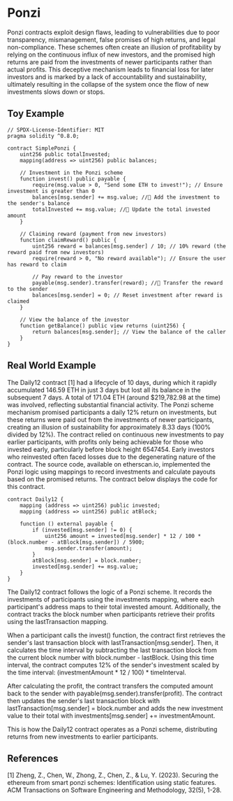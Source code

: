 # Ponzi
Ponzi contracts exploit design flaws, leading to vulnerabilities due to poor transparency, mismanagement, false promises of high returns, and legal non-compliance. These schemes often create an illusion of profitability by relying on the continuous influx of new investors, and the promised high returns are paid from the investments of newer participants rather than actual profits. This deceptive mechanism leads to financial loss for later investors and is marked by a lack of accountability and sustainability, ultimately resulting in the collapse of the system once the flow of new investments slows down or stops.

## Toy Example
```Solidity
// SPDX-License-Identifier: MIT
pragma solidity ^0.8.0;

contract SimplePonzi {
    uint256 public totalInvested;
    mapping(address => uint256) public balances;

    // Investment in the Ponzi scheme
    function invest() public payable {
        require(msg.value > 0, "Send some ETH to invest!"); // Ensure investment is greater than 0
        balances[msg.sender] += msg.value; //🔴 Add the investment to the sender's balance
        totalInvested += msg.value; //🔴 Update the total invested amount
    }

    // Claiming reward (payment from new investors)
    function claimReward() public {
        uint256 reward = balances[msg.sender] / 10; // 10% reward (the reward paid from new investors)
        require(reward > 0, "No reward available"); // Ensure the user has reward to claim

        // Pay reward to the investor
        payable(msg.sender).transfer(reward); //🔴 Transfer the reward to the sender
        balances[msg.sender] = 0; // Reset investment after reward is claimed
    }

    // View the balance of the investor
    function getBalance() public view returns (uint256) {
        return balances[msg.sender]; // View the balance of the caller
    }
}
```
## Real World Example
The Daily12 contract [1] had a lifecycle of 10 days, during which it rapidly accumulated 146.59 ETH in just 3 days but lost all its balance in the subsequent 7 days. A total of 171.04 ETH (around $219,782.98 at the time) was involved, reflecting substantial financial activity. The Ponzi scheme mechanism promised participants a daily 12% return on investments, but these returns were paid out from the investments of newer participants, creating an illusion of sustainability for approximately 8.33 days (100% divided by 12%). The contract relied on continuous new investments to pay earlier participants, with profits only being achievable for those who invested early, particularly before block height 6547454. Early investors who reinvested often faced losses due to the degenerating nature of the contract. The source code, available on etherscan.io, implemented the Ponzi logic using mappings to record investments and calculate payouts based on the promised returns. The contract below displays the code for this contract.
```Solidity
contract Daily12 {
    mapping (address => uint256) public invested;
    mapping (address => uint256) public atBlock;

    function () external payable {
        if (invested[msg.sender] != 0) {
            uint256 amount = invested[msg.sender] * 12 / 100 * (block.number - atBlock[msg.sender]) / 5900;
            msg.sender.transfer(amount);
        }
        atBlock[msg.sender] = block.number;
        invested[msg.sender] += msg.value;
    }
}
```
The Daily12 contract follows the logic of a Ponzi scheme. It records the investments of participants using the investments mapping, where each participant's address maps to their total invested amount. Additionally, the contract tracks the block number when participants retrieve their profits using the lastTransaction mapping.

When a participant calls the invest() function, the contract first retrieves the sender's last transaction block with lastTransaction[msg.sender]. Then, it calculates the time interval by subtracting the last transaction block from the current block number with block.number - lastBlock. Using this time interval, the contract computes 12% of the sender's investment scaled by the time interval: (investmentAmount * 12 / 100) * timeInterval.

After calculating the profit, the contract transfers the computed amount back to the sender with payable(msg.sender).transfer(profit). The contract then updates the sender's last transaction block with lastTransaction[msg.sender] = block.number and adds the new investment value to their total with investments[msg.sender] += investmentAmount.

This is how the Daily12 contract operates as a Ponzi scheme, distributing returns from new investments to earlier participants.

## References

[1] Zheng, Z., Chen, W., Zhong, Z., Chen, Z., & Lu, Y. (2023). Securing the ethereum from smart ponzi schemes: Identification using static features. ACM Transactions on Software Engineering and Methodology, 32(5), 1-28.


